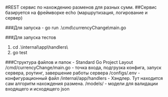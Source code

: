 #REST сервис по нахождению разменов для разных сумм.
##Сервис базируется на фреймворке echo (маршрутизация, логирование и сервер) 

###Для запуска - 
go run .\cmd\currencyChange\main.go

###Для запуска тестов 
1. cd .\internal\app\handlers\
2. go test

###Структура файлов и папок - Standard Go Project Layout
/cmd/currencyChange/main.go - точка входа, подгрузка конфига, запуск сервера, роутинг, завершение работы сервера
/configs/.env - конфигурационный файл
/internal/app/handlers - Хэндлер. Тут находится сам алгоритм нахождения размена.
/models/ - модели для валидации входящего и исходящего json
